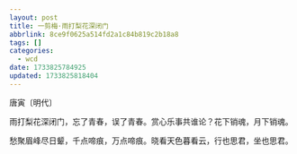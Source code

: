 ```yaml
---
layout: post
title: 一剪梅·雨打梨花深闭门
abbrlink: 8ce9f0625a514fd2a1c84b819c2b18a8
tags: []
categories:
  - wcd
date: 1733825784925
updated: 1733825818404
---
```


唐寅〔明代〕

雨打梨花深闭门，忘了青春，误了青春。赏心乐事共谁论？花下销魂，月下销魂。

愁聚眉峰尽日颦，千点啼痕，万点啼痕。晓看天色暮看云，行也思君，坐也思君。
